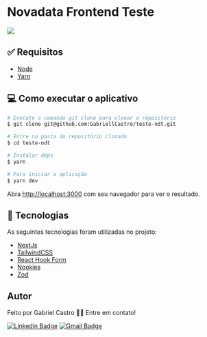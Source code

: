 # Novadata Frontend Teste

![](https://i.ibb.co/zfNZDd3/Cover.png)

## :white_check_mark: Requisitos ##

- [Node](https://nodejs.org/en/)
- [Yarn](https://yarnpkg.com/lang/en/)


## 💻 Como executar o aplicativo

```bash
# Execute o comando git clone para clonar o repositório
$ git clone git@github.com:GabriellCastro/teste-ndt.git

# Entre na pasta do repositório clonado
$ cd teste-ndt

# Instalar deps
$ yarn

# Para iniciar a aplicação
$ yarn dev

```

Abra [http://localhost:3000](http://localhost:3000) com seu navegador para ver o resultado.

## :rocket: Tecnologias ##

As seguintes tecnologias foram utilizadas no projeto:

- [NextJs](https://nextjs.org/)
- [TailwindCSS](https://tailwindcss.com)
- [React Hook Form](https://react-hook-form.com)
- [Nookies](https://github.com/maticzav/nookies)
- [Zod](https://zod.dev)

## Autor

Feito por Gabriel Castro 👋🏽 Entre em contato!

[![Linkedin Badge](https://img.shields.io/badge/-Gabriel-blue?style=flat-square&logo=Linkedin&logoColor=white&link=https://www.linkedin.com/in/eugabrielcastro/)](https://www.linkedin.com/in/eugabrielcastro/)
[![Gmail Badge](https://img.shields.io/badge/-contatodevgabriel@gmail.com-red?style=flat-square&link=mailto:contatodevgabriel@gmail.com)](mailto:contatodevgabriel@gmail.com)
